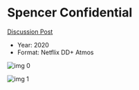 # Spencer Confidential

[Discussion Post](https://www.avsforum.com/threads/bass-eq-for-filtered-movies.2995212/post-59337504)

* Year: 2020
* Format: Netflix DD+ Atmos

![img 0](https://i.imgur.com/1wkG34v.jpg)

![img 1](https://i.imgur.com/d1zxCRA.png)

